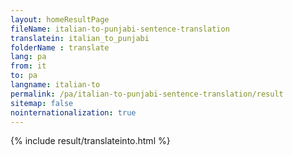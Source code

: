 ```yaml
---
layout: homeResultPage
fileName: italian-to-punjabi-sentence-translation
translatein: italian_to_punjabi
folderName : translate
lang: pa
from: it
to: pa
langname: italian-to
permalink: /pa/italian-to-punjabi-sentence-translation/result
sitemap: false
nointernationalization: true
---
```

{% include result/translateinto.html %}

<script src="/js/result/translation.js" data-foldername="{{page.folderName}}" data-lang="{{page.lang}}"></script>
